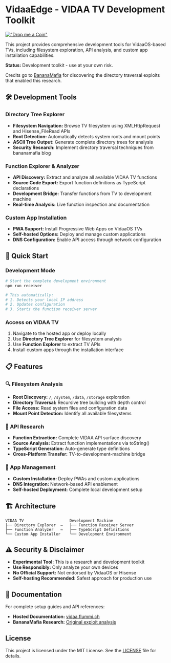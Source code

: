 # VidaaEdge - VIDAA TV Development Toolkit

[!["Drop me a Coin"](https://coindrop.to/embed-button.png)](https://coindrop.to/weinzii)

This project provides comprehensive development tools for VidaaOS-based TVs, including filesystem exploration, API analysis, and custom app installation capabilities.

**Status:** Development toolkit - use at your own risk.

Credits go to [BananaMafia](https://bananamafia.dev/post/hisensehax/) for discovering the directory traversal exploits that enabled this research.

## 🛠️ Development Tools

### Directory Tree Explorer

- **Filesystem Navigation:** Browse TV filesystem using XMLHttpRequest and Hisense_FileRead APIs
- **Root Detection:** Automatically detects system roots and mount points
- **ASCII Tree Output:** Generate complete directory trees for analysis
- **Security Research:** Implement directory traversal techniques from bananamafia blog

### Function Explorer & Analyzer

- **API Discovery:** Extract and analyze all available VIDAA TV functions
- **Source Code Export:** Export function definitions as TypeScript declarations
- **Development Bridge:** Transfer functions from TV to development machine
- **Real-time Analysis:** Live function inspection and documentation

### Custom App Installation

- **PWA Support:** Install Progressive Web Apps on VidaaOS TVs
- **Self-hosted Options:** Deploy and manage custom applications
- **DNS Configuration:** Enable API access through network configuration

## 🚀 Quick Start

### Development Mode

```bash
# Start the complete development environment
npm run receiver

# This automatically:
# 1. Detects your local IP address
# 2. Updates configuration
# 3. Starts the function receiver server
```

### Access on VIDAA TV

1. Navigate to the hosted app or deploy locally
2. Use **Directory Tree Explorer** for filesystem analysis
3. Use **Function Explorer** to extract TV APIs
4. Install custom apps through the installation interface

## 📋 Features

### 🔍 Filesystem Analysis

- **Root Discovery:** `/`, `/system`, `/data`, `/storage` exploration
- **Directory Traversal:** Recursive tree building with depth control
- **File Access:** Read system files and configuration data
- **Mount Point Detection:** Identify all available filesystems

### 🔧 API Research

- **Function Extraction:** Complete VIDAA API surface discovery
- **Source Analysis:** Extract function implementations via toString()
- **TypeScript Generation:** Auto-generate type definitions
- **Cross-Platform Transfer:** TV-to-development-machine bridge

### 📱 App Management

- **Custom Installation:** Deploy PWAs and custom applications
- **DNS Integration:** Network-based API enablement
- **Self-hosted Deployment:** Complete local development setup

## 🏗️ Architecture

```
VIDAA TV                    Development Machine
├── Directory Explorer  →   ├── Function Receiver Server
├── Function Analyzer   →   ├── TypeScript Definitions
└── Custom App Installer    └── Development Environment
```

## ⚠️ Security & Disclaimer

- **Experimental Tool:** This is a research and development toolkit
- **Use Responsibly:** Only analyze your own devices
- **No Official Support:** Not endorsed by VidaaOS or Hisense
- **Self-hosting Recommended:** Safest approach for production use

## 📖 Documentation

For complete setup guides and API references:

- **Hosted Documentation:** [vidaa.flummi.ch](https://vidaa.flummi.ch/documentation)
- **BananaMafia Research:** [Original exploit analysis](https://bananamafia.dev/post/hisensehax/)

## License

This project is licensed under the MIT License. See the [LICENSE](LICENSE) file for details.
